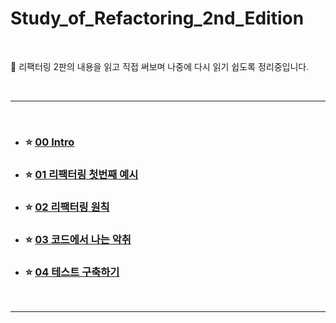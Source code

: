 # Study_of_Refactoring_2nd_Edition

<br>

📕 리팩터링 2판의 내용을 읽고 직접 써보며 나중에 다시 읽기 쉽도록 정리중입니다.

<br>

---

<br>

- ### :star: [00 Intro](https://github.com/Esoolgnah/Summary_of_Refactoring_2nd_Edition/blob/main/Notes/00_Intro/00_Intro.md)

- ### :star: [01 리팩터링 첫번째 예시](https://github.com/Esoolgnah/Summary_of_Refactoring_2nd_Edition/blob/main/Notes/01_리팩터링_첫번째_예시/01_00_리팩터링_첫번째_예시.md)

- ### :star: [02 리팩터링 원칙](https://github.com/Esoolgnah/Summary_of_Refactoring_2nd_Edition/blob/main/Notes/02_리팩터링_원칙/02_00_리팩터링_원칙.md)

- ### :star: [03 코드에서 나는 악취](https://github.com/Esoolgnah/Summary_of_Refactoring_2nd_Edition/blob/main/Notes/03_코드에서_나는_악취/03_00_코드에서_나는_악취.md)

- ### :star: [04 테스트 구축하기](https://github.com/Esoolgnah/Summary_of_Refactoring_2nd_Edition/blob/main/Notes/04_테스트_구축하기/04_00_테스트_구축하기.md)

<br>

---
